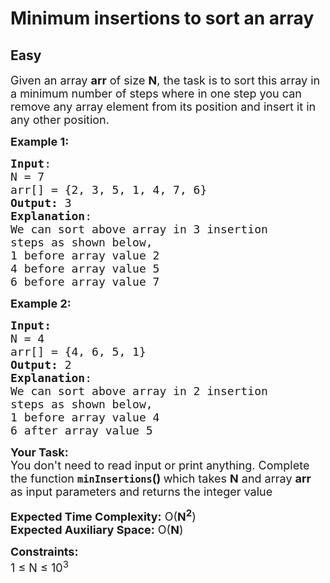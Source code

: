 # Minimum insertions to sort an array
## Easy
<div class="problems_problem_content__Xm_eO"><p><span style="font-size:18px">Given an array <strong>arr</strong> of size <strong>N</strong>, the task is to sort this array in a minimum number of steps where in one step you can remove any array element from its position and insert it in any other position.</span></p>

<p><span style="font-size:18px"><strong>Example 1:</strong></span></p>

<pre><span style="font-size:18px"><strong>Input</strong>:
N = 7
arr[] = {2, 3, 5, 1, 4, 7, 6}
<strong>Output:</strong> 3
<strong>Explanation</strong>: </span>
<span style="font-size:18px">We can sort above array in 3 insertion 
steps as shown below,
1 before array value 2
4 before array value 5
6 before array value 7</span></pre>

<p><span style="font-size:18px"><strong>Example 2:</strong></span></p>

<pre><span style="font-size:18px"><strong>Input:
</strong>N = 4
arr[] = {4, 6, 5, 1}
<strong>Output: </strong>2
<strong>Explanation</strong>: 
We can sort above array in 2 insertion 
steps as shown below, 
1 before array value 4
6 after array value 5 </span>
</pre>

<p><span style="font-size:18px"><strong>Your Task:&nbsp;&nbsp;</strong><br>
You don't need to read input or print anything. Complete the function <strong><code>minInsertions</code>()&nbsp;</strong>which takes <strong>N</strong> and array <strong>arr </strong>as input parameters and returns the integer value</span></p>

<p><span style="font-size:18px"><strong>Expected Time Complexity:</strong> O(<strong>N<sup>2</sup></strong>)<br>
<strong>Expected Auxiliary Space:</strong> O(<strong>N</strong>)</span></p>

<p><span style="font-size:18px"><strong>Constraints:</strong><br>
1 ≤ N ≤ 10<sup>3</sup></span></p>
</div>